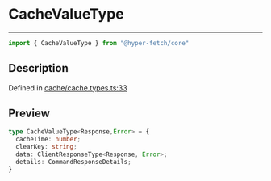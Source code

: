 

# CacheValueType

<div class="api-docs__separator" data-reactroot="">

---

</div><div class="api-docs__import" data-reactroot="">

```ts
import { CacheValueType } from "@hyper-fetch/core"
```

</div><div class="api-docs__section">

## Description

</div><div class="api-docs__description"><span class="api-docs__do-not-parse">



</span></div><p class="api-docs__definition">

Defined in [cache/cache.types.ts:33](https://github.com/BetterTyped/hyper-fetch/blob/7e232edb/packages/core/src/cache/cache.types.ts#L33)

</p><div class="api-docs__section">

## Preview

</div><div class="api-docs__preview type">

```ts
type CacheValueType<Response,Error> = {
  cacheTime: number; 
  clearKey: string; 
  data: ClientResponseType<Response, Error>; 
  details: CommandResponseDetails; 
}
```

</div>